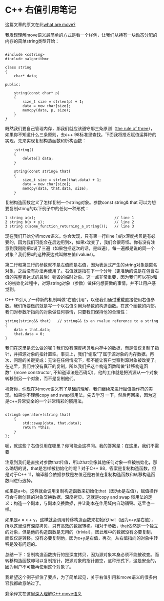 # C++ 右值引用笔记

这篇文章的原文在此[what are move?](http://stackoverflow.com/questions/3106110/what-are-move-semantics)

我发现理解move语义最简单的方式是看一个样例，让我们从持有一块动态分配的内存的简单string类型开始：


```

#include <cstring>
#include <algorithm>

class string
{
    char* data;

public:

    string(const char* p)
    {
        size_t size = strlen(p) + 1;
        data = new char[size];
        memcpy(data, p, size);
    }
}

```
既然我们要自己管理内存，那我们就应该遵守那三条原则（[the rule of three](http://stackoverflow.com/questions/4172722/what-is-the-rule-of-three)），如果你不知道什么三条原则，去c++ 98标准里查找。下面我将推迟赋值运算符的实现，先来实现复制构造函数和析构函数：


```
    ~string()
    {
        delete[] data;
    }

    string(const string& that)
    {
        size_t size = strlen(that.data) + 1;
        data = new char[size];
        memcpy(data, that.data, size);
    }

```

复制构造函数定义了怎样复制一个string对象。参数const string& that 可以为想要复制string的以下例子中的任何一种形式：

```
1 string a(x);                                    // line 1
2 string b(x + y);                                // line 2
3 string c(some_function_returning_a_string());   // line 3

```

现在我们开始分析move语义。你会发现，只有第一行(line 1)的x深度拷贝是有必要的，因为我们可能会在后边用到x，如果x改变了，我们会很奇怪。你有没有注意到我刚刚把x说了三遍（如果包括这次的话，是四遍），每一遍都是说的同一个对象？我们把x的这种表达式叫做左值(lvalues)。

第二行和第三行的参数就不是左值而是右值，因为表达式产生的string对象是匿名对象，之后没有办法再使用了。右值就是指在下一个分号（更准确的说是在包含右值的完整表达式的最后）销毁的临时对象。这一点非常重要，因为我们可以在b和c的初始化过程中，对源string对象（参数）做任何想要做的事情，并不让用户感觉到。

C++ 11引入了一种新的机制叫做“右值引用”，以便我们通过重载直接使用右值参数。我们所要做的就是写一个以右值引用为参数的构造函数。在这个函数的内部，我们对参数所指向的对象做任何事情，只要我们保持他的合理性：


```
string(string&& that)   // string&& is an rvalue reference to a string
{
    data = that.data;
    that.data = 0;
}

```

我们在这里是怎么做的呢？我们没有深度拷贝堆内存中的数据，而是仅仅复制了指针，并把源对象的指针置空。事实上，我们“偷取”了属于源对象的内存数据。再次，问题的关键变成：无论在任何情况下，都不能让客户觉察到源对象被改变了。在这里，我们并没有真正的复制，所以我们把这个构造函数叫做“转移构造函数”（move constructor, 不知道译法是否确切），他的工作就是把资源从一个对象转移到另一个对象，而不是复制他们。

祝贺你，你现在对move语义有了基础的理解，我们继续来进行赋值操作符的实现。如果你不理解copy and swap惯用法，先去学习 一下，然后再回来，因为这是c++异常安全的一个非常精彩的惯用法。


```

string& operator=(string that)
    {
        std::swap(data, that.data);
        return *this;
    }
};

```

呃，就这些？右值引用在哪里？你可能会这样问。我的答案是：在这里，我们不需要

注意到我们是直接对参数that传值，所以that会像其他任何对象一样被初始化，那么确切的说，that是怎样被初始化的呢？对于C++ 98，答案是复制构造函数，但是对于C++ 11，编译器会依据参数是左值还是右值在复制构造函数和转移构造函数间进行选择。

如果是a=b，这样就会调用复制构造函数来初始化that（因为b是左值），赋值操作符会与新创建的对象交换数据，深度拷贝。这就是copy and swap 惯用法的定义：构造一个副本，与副本交换数据，并让副本在作用域内自动销毁。这里也一样。

如果是a = x + y，这样就会调用转移构造函数来初始化that（因为x+y是右值），所以这里没有深度拷贝，只有高效的数据转移。相对于参数，that依然是一个独立的对象，但是他的构造函数是无用的（trivial），因此堆中的数据没有必要复制，而仅仅是转移。没有必要复制他，因为x+y是右值，再次，从右值指向的对象中转移是没有问题的。

总结一下：复制构造函数执行的是深度拷贝，因为源对象本身必须不能被改变。而转移构造函数却可以复制指针，把源对象的指针置空，这种形式下，这是安全的，因为用户不可能再使用这个对象了。 

我希望这个例子抓住了要点，为了简单起见，关于右值引用和move语义的很多内容我都故意略过了。


剩余译文在这里[深入理解C++ move语义](http://www.cnblogs.com/tingshuo/archive/2013/01/22/2871328.html)

